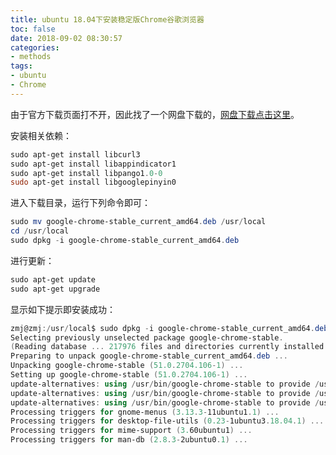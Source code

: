 ```yaml
---
title: ubuntu 18.04下安装稳定版Chrome谷歌浏览器
toc: false
date: 2018-09-02 08:30:57
categories:
- methods
tags:
- ubuntu
- Chrome
---
```




由于官方下载页面打不开，因此找了一个网盘下载的，[网盘下载点击这里](https://pan.baidu.com/s/1vC974ES6Y4UPdyRNTAJpZg)。

<!-- more -->

安装相关依赖：

```powershell
sudo apt-get install libcurl3
sudo apt-get install libappindicator1
sudo apt-get install libpango1.0-0
sudo apt-get install libgooglepinyin0
```



进入下载目录，运行下列命令即可：

```powershell
sudo mv google-chrome-stable_current_amd64.deb /usr/local
cd /usr/local
sudo dpkg -i google-chrome-stable_current_amd64.deb
```



进行更新：

```powershell
sudo apt-get update
sudo apt-get upgrade
```





显示如下提示即安装成功：

```powershell
zmj@zmj:/usr/local$ sudo dpkg -i google-chrome-stable_current_amd64.deb
Selecting previously unselected package google-chrome-stable.
(Reading database ... 217976 files and directories currently installed.)
Preparing to unpack google-chrome-stable_current_amd64.deb ...
Unpacking google-chrome-stable (51.0.2704.106-1) ...
Setting up google-chrome-stable (51.0.2704.106-1) ...
update-alternatives: using /usr/bin/google-chrome-stable to provide /usr/bin/x-www-browser (x-www-browser) in auto mode
update-alternatives: using /usr/bin/google-chrome-stable to provide /usr/bin/gnome-www-browser (gnome-www-browser) in auto mode
update-alternatives: using /usr/bin/google-chrome-stable to provide /usr/bin/google-chrome (google-chrome) in auto mode
Processing triggers for gnome-menus (3.13.3-11ubuntu1.1) ...
Processing triggers for desktop-file-utils (0.23-1ubuntu3.18.04.1) ...
Processing triggers for mime-support (3.60ubuntu1) ...
Processing triggers for man-db (2.8.3-2ubuntu0.1) ...

```

